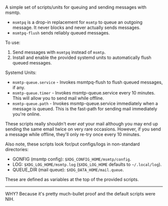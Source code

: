 A simple set of scripts/units for queuing and sending messages with msmtp.

* `msmtpq` is a drop-in replacement for `msmtp` to queue an outgoing
  message. It never blocks and never actually sends messages.
* `msmtpq-flush` sends reliably queued messages.

To use:

1. Send messages with `msmtpq` instead of `msmtp`.
2. Install and enable the provided systemd units to automatically flush queued
   messages.
   
Systemd Units:

* `msmtp-queue.service` - Invokes msmtpq-flush to flush queued messages, if any.
* `msmtp-queue.timer` - Invokes msmtp-queue.service every 10 minutes. This will
  allow you to send mail while offline.
* `msmtp-queue.path` - Invokes msmtp-queue.service immediately when a message is
  queued. This is the fast-path for sending mail immediately you're online.
  
These scripts really shouldn't ever *eat* your mail although you may end up
sending the same email twice on very rare occasions. However, if you send a
message while offline, they'll only re-try once every 10 minutes.

Also note, these scripts look for/put configs/logs in non-standard directories:

* GONFIG (msmtp config): `$XDG_CONFIG_HOME/msmtp/config`.
* LOG: `$XDG_LOG_HOME/msmtp.log` (`$XDG_LOG_HOME` defaults to `~/.local/log`).
* QUEUE_DIR (mail queue): `$XDG_DATA_HOME/mail.queue`.

These are defined as variables at the top of the provided scripts.

---

WHY? Because it's pretty much-bullet proof and the default scripts were NIH.
